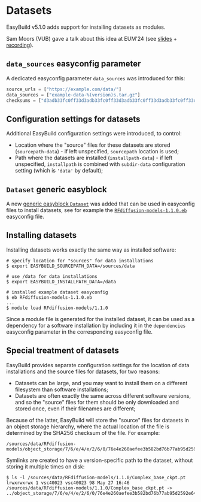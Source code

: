 # Datasets

EasyBuild v5.1.0 adds support for installing datasets as modules.

Sam Moors (VUB) gave a talk about this idea at EUM'24 (see [slides](https://users.ugent.be/~kehoste/eum24/019_eum24_datasets.pdf) + [recording](https://www.youtube.com/watch?v=13q_aKDDv9k&list=PLhnGtSmEGEQild9FmlP8Qmz9Csc_gOJKF&index=20&pp=gAQBiAQB)).

## `data_sources` easyconfig parameter

A dedicated easyconfig parameter `data_sources` was introduced for this:

```python
source_urls = ["https://example.com/data/"]
data_sources = ["example-data-%(version)s.tar.gz"]
checksums = ["d3adb33fc0ff33d3adb33fc0ff33d3adb33fc0ff33d3adb33fc0ff33d3adb33f"]
```

## Configuration settings for datasets

Additional EasyBuild configuration settings were introduced, to control:

* Location where the "source" files for these datasets are stored (`sourcepath-data`) - if left unspecified, `sourcepath` location is used;
* Path where the datasets are installed (`installpath-data`) - if left unspecified, `installpath` is combined with `subdir-data` configuration setting (which is `'data'` by default);

## `Dataset` generic easyblock

A new [generic easyblock `Dataset`](https://github.com/easybuilders/easybuild-easyblocks/blob/main/easybuild/easyblocks/generic/dataset.py) was added that can be used in easyconfig files to install datasets, see for example the [`RFdiffusion-models-1.1.0.eb`](https://github.com/easybuilders/easybuild-easyconfigs/blob/main/easybuild/easyconfigs/r/RFdiffusion-models/RFdiffusion-models-1.1.0.eb) easyconfig file.

## Installing datasets

Installing datasets works exactly the same way as installed software:

```shell
# specify location for "sources" for data installations
$ export EASYBUILD_SOURCEPATH_DATA=/sources/data

# use /data for data installations
$ export EASYBUILD_INSTALLPATH_DATA=/data

# installed example dataset easyconfig
$ eb RFdiffusion-models-1.1.0.eb
...
$ module load RFdiffusion-models/1.1.0
```

Since a module file is generated for the installed dataset, it can be used as a dependency for a software installation by including it in the `dependencies` easyconfig parameter in the corresponding easyconfig file.

## Special treatment of datasets

EasyBuild provides separate configuration settings for the location of data installations and the source files for datasets, for two reasons:

- Datasets can be large, and you may want to install them on a different filesystem than software installations;
- Datasets are often exactly the same across different software versions, and so the "source" files for them should be only downloaded and stored once, even if their filenames are different;

Because of the latter, EasyBuild will store the "source" files for datasets in an object storage hierarchy, where the actual location of the file is determined by the SHA256 checksum of the file. For example:

```
/sources/data/RFdiffusion-models/object_storage/7/6/e/4/e/2/6/0/76e4e260aefee3b582bd76b77ab95d2592e64f00c51bf344968ab9239f3250bc
```

Symlinks are created to have a version-specific path to the dataset, without storing it multiple times on disk:

```
$ ls -l /sources/data/RFdiffusion-models/1.1.0/Complex_base_ckpt.pt
lrwxrwxrwx 1 vsc40023 vsc40023 98 May 27 16:46 /sources/data/RFdiffusion-models/1.1.0/Complex_base_ckpt.pt -> ../object_storage/7/6/e/4/e/2/6/0/76e4e260aefee3b582bd76b77ab95d2592e64f00c51bf344968ab9239f3250bc
```
